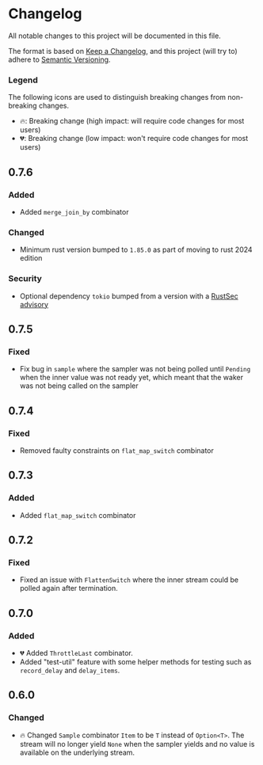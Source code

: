 # Changelog

All notable changes to this project will be documented in this file.

The format is based on [Keep a Changelog](https://keepachangelog.com/en/1.0.0/),
and this project (will try to) adhere to [Semantic Versioning](https://semver.org/spec/v2.0.0.html).

### Legend

The following icons are used to distinguish breaking changes from non-breaking changes.

- 🔥: Breaking change (high impact: will require code changes for most users)
- 💔: Breaking change (low impact: won't require code changes for most users)

## 0.7.6

### Added

- Added `merge_join_by` combinator

### Changed

- Minimum rust version bumped to `1.85.0` as part of moving to rust 2024 edition

### Security

- Optional dependency `tokio` bumped from a version with a [RustSec advisory](https://rustsec.org/advisories/RUSTSEC-2025-0023)


## 0.7.5

### Fixed

- Fix bug in `sample` where the sampler was not being polled until `Pending` when the inner value was not ready yet, which meant that the waker was not being called on the sampler

## 0.7.4

### Fixed

- Removed faulty constraints on `flat_map_switch` combinator

## 0.7.3

### Added

- Added `flat_map_switch` combinator

## 0.7.2

### Fixed

- Fixed an issue with `FlattenSwitch` where the inner stream could be polled again after termination.

## 0.7.0

### Added

- 💔 Added `ThrottleLast` combinator.
- Added "test-util" feature with some helper methods for testing such as `record_delay` and `delay_items`.

## 0.6.0

### Changed

- 🔥 Changed `Sample` combinator `Item` to be `T` instead of `Option<T>`. The stream will no longer yield `None` when the sampler yields and no value is available on the underlying stream.

